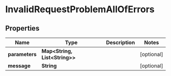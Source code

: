 

# InvalidRequestProblemAllOfErrors


## Properties

| Name | Type | Description | Notes |
|------------ | ------------- | ------------- | -------------|
|**parameters** | **Map&lt;String, List&lt;String&gt;&gt;** |  |  [optional] |
|**message** | **String** |  |  [optional] |



